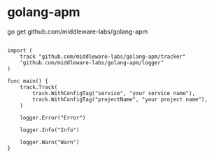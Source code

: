 # golang-apm

go get github.com/middleware-labs/golang-apm


```golang

import (
	track "github.com/middleware-labs/golang-apm/tracker"
	"github.com/middleware-labs/golang-apm/logger"
)

func main() {
	track.Track(
		track.WithConfigTag("service", "your service name"),
		track.WithConfigTag("projectName", "your project name"),
	)
	
	logger.Error("Error")
	
	logger.Info("Info")
	
	logger.Warn("Warn")
}